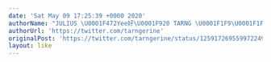 ```yaml
---
date: 'Sat May 09 17:25:39 +0000 2020'
authorName: "JULIUS \U0001F472Yee好\U0001F920 TARNG \U0001F1F9\U0001F1FC"
authorUrl: 'https://twitter.com/tarngerine'
originalPost: 'https://twitter.com/tarngerine/status/1259172695599722497'
layout: like
---
```

